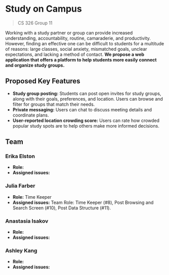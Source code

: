 # Study on Campus
> CS 326 Group 11

Working with a study partner or group can provide increased understanding, accountability, routine, camaraderie, and productivity. However, finding an effective one can be difficult to students for a multitude of reasons: large classes, social anxiety, mismatched goals, unclear expectations, and lacking a method of contact. **We propose a web application that offers a platform to help students more easily connect and organize study groups.**

## Proposed Key Features
- **Study group posting:** Students can post open invites for study groups, along with their goals, preferences, and location. Users can browse and filter for groups that match their needs.
- **Private messaging:** Users can chat to discuss meeting details and coordinate plans.
- **User-reported location crowding score:** Users can rate how crowded popular study spots are to help others make more informed decisions.

## Team
### Erika Elston
- **Role:** 
- **Assigned issues:** 

### Julia Farber
- **Role:** Time Keeper 
- **Assigned issues:** Team Role: Time Keeper (#8), Post Browsing and Search Screen (#10), Post Data Structure (#11).

### Anastasia Isakov
- **Role:** 
- **Assigned issues:** 

### Ashley Kang
- **Role:** 
- **Assigned issues:**
